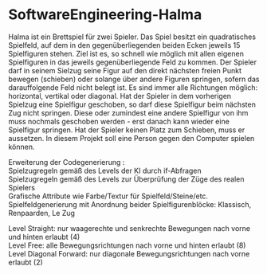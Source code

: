 
# SoftwareEngineering-Halma

Halma ist ein Brettspiel für zwei Spieler. Das Spiel besitzt ein quadratisches Spielfeld, auf dem in den gegenüberliegenden beiden Ecken jeweils 15 Spielfiguren stehen. Ziel ist es, so schnell wie möglich mit allen eigenen Spielfiguren in das jeweils gegenüberliegende Feld zu kommen. Der Spieler darf in seinem Sielzug seine Figur auf den direkt nächsten freien Punkt bewegen (schieben) oder solange über andere Figuren springen, sofern das darauffolgende Feld nicht belegt ist. Es sind immer alle Richtungen möglich: horizontal, vertikal oder diagonal. Hat der Spieler in dem vorherigen Spielzug eine Spielfigur geschoben, so darf diese Spielfigur beim nächsten Zug nicht springen. Diese oder zumindest eine andere Spielfigur von ihm muss nochmals geschoben werden - erst danach kann wieder eine Spielfigur springen. Hat der Spieler keinen Platz zum Schieben, muss er aussetzen.
In diesem Projekt soll eine Person gegen den Computer spielen können.

Erweiterung der Codegenerierung :    
  Spielzugregeln gemäß des Levels der KI durch if-Abfragen   
  Spielzugregeln gemäß des Levels zur Überprüfung der Züge des realen Spielers  
  Grafische Attribute wie Farbe/Textur für Spielfeld/Steine/etc.  
  Spielfeldgenerierung mit Anordnung beider Spielfigurenblöcke: Klassisch, Renpaarden, Le Zug  

Level Straight: nur waagerechte und senkrechte Bewegungen nach vorne und hinten erlaubt (4)  
Level Free: alle Bewegungsrichtungen nach vorne und hinten erlaubt (8)  
Level Diagonal Forward: nur diagonale Bewegungsrichtungen nach vorne erlaubt (2)  


